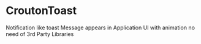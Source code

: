CroutonToast
============
Notification like toast Message appears in Application UI with animation
no need of 3rd Party Libraries

